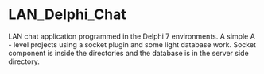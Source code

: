 # LAN_Delphi_Chat
LAN chat application programmed in the Delphi 7 environments.
A simple A - level projects using a socket plugin and some light database work.
Socket component is inside the directories and the database is in the server side directory.
